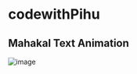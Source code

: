 # codewithPihu

## Mahakal Text Animation

![image](https://github.com/piyushkrm/text-animation/assets/143158860/febee753-57cd-48da-ba25-4b213ca93612)
